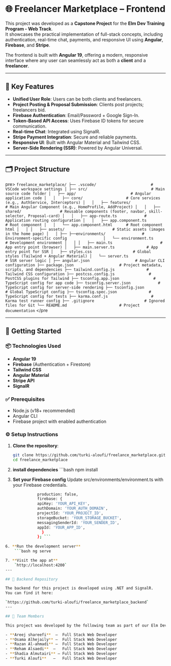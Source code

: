 # 🌐 Freelancer Marketplace – Frontend

This project was developed as a **Capstone Project** for the **Elm Dev Training Program - Web Track**.  
It showcases the practical implementation of full-stack concepts, including authentication, real-time chat, payments, and responsive UI using **Angular**, **Firebase**, and **Stripe**.

The frontend is built with **Angular 19**, offering a modern, responsive interface where any user can seamlessly act as both a **client** and a **freelancer**.

---

## 🎯 Key Features

- **Unified User Role**: Users can be both clients and freelancers.
- **Project Posting & Proposal Submission**: Clients post projects; freelancers bid.
- **Firebase Authentication**: Email/Password + Google Sign-In.
- **Token-Based API Access**: Uses Firebase ID tokens for secure communication.
- **Real-time Chat**: Integrated using SignalR.
- **Stripe Payment Integration**: Secure and reliable payments.
- **Responsive UI**: Built with Angular Material and Tailwind CSS.
- **Server-Side Rendering (SSR)**: Powered by Angular Universal.

---

## 🗂️ Project Structure
pre> ```freelance_marketplace/
├── .vscode/                        # VSCode workspace settings
│
├── src/                            # Main source code folder
│   ├── app/                        # Angular application code
│   │   ├── core/                   # Core services (e.g., AuthService, Interceptors)
│   │   ├── features/               # Main Angular Component (e.g., HomeProfile, AddProject)
│   │   ├── shared/                 # Reusable components (footer, navbar, skill-selector, Proposal-card)
│   │   ├── app-route.ts            # Application routing configuration
│   │   ├── app.component.ts        # Root component
│   │   └── app.component.html      # Root component html
│   │
│   ├── assets/                     # Static assets (images in the home page)
│   │
├── ├──environments/                # Environment-specific config               
│   └── environment.ts              # Development environment
│   │
│   ├── main.ts                     # App entry point (browser)
│   ├── main.server.ts              # App entry point for SSR
│   ├── styles.css                  # Global styles (Tailwind + Angular Material)
│   └── server.ts                   # SSR server logic
│
├── angular.json                    # Angular CLI configuration
├── package.json                    # Project metadata, scripts, and dependencies
├── tailwind.config.js              # Tailwind CSS configuration
├── postcss.config.js               # PostCSS plugins for Tailwind
├── tsconfig.app.json               # TypeScript config for app code
├── tsconfig.server.json            # TypeScript config for server-side rendering
├── tsconfig.json                   # Global TypeScript config
├── tsconfig.spec.json              # TypeScript config for tests
├── karma.conf.js                   # Karma test runner config
├── .gitignore                      # Ignored files for Git
└── README.md                       # Project documentation``` </pre

---

## 🔧 Getting Started

### 📦 Technologies Used

- **Angular 19**
- **Firebase** (Authentication + Firestore)
- **Tailwind CSS**
- **Angular Material**
- **Stripe API**
- **SignalR**

### ✅ Prerequisites

- Node.js (v18+ recommended)
- Angular CLI
- Firebase project with enabled authentication

### ⚙️ Setup Instructions

1. **Clone the repository**:
   ```bash
   git clone https://github.com/turki-aloufi/freelance_marketplace.git
   cd freelance_marketplace

2. **install dependencies**   ```bash npm install 

4. **Set your Firebase config**
   Update src/environments/environment.ts with your Firebase credentials.

```bash export const environment = {
              production: false,
              firebase: {
              apiKey: 'YOUR_API_KEY',
              authDomain: 'YOUR_AUTH_DOMAIN',
              projectId: 'YOUR_PROJECT_ID',
              storageBucket: 'YOUR_STORAGE_BUCKET',
              messagingSenderId: 'YOUR_SENDER_ID',
              appId: 'YOUR_APP_ID',
                }
              }; ```
   
6. **Run the development server**
    ```bash ng serve

7. **Visit the app at**
    `http://localhost:4200`
---

## 🔗 Backend Repository

The backend for this project is developed using .NET and SignalR.  
You can find it here:  

`https://github.com/turki-aloufi/freelance_marketplace_backend`
---

## 👥 Team Members

This project was developed by the following team as part of our Elm Dev Training Program - Web Track:

- **Areej shareefi**  –  Full Stack Web Developer
- **Osama Alhejaily** –  Full Stack Web Developer
- **Razan Al-ahmadi** –  Full Stack Web Developer
- **Reham Alsaedi**  –   Full Stack Web Developer
- **Shadia Almutairi** – Full Stack Web Developer
- **Turki Aloufi**   –   Full Stack Web Developer
